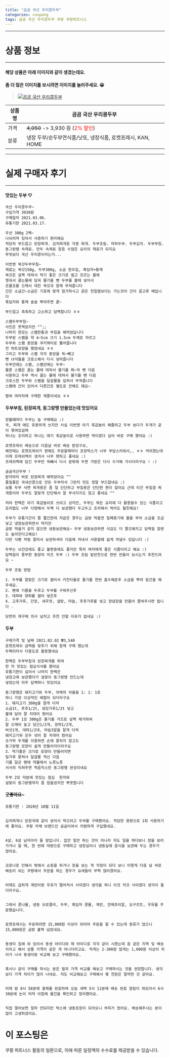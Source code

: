```yaml
---
title: "곰곰 국산 우리콩두부"
categories: coupang
tags: 곰곰 국산 우리콩두부 쿠팡 쿠팡파트너스
---
```

---

# 상품 정보

---

#### 해당 상품은 아래 이미지와 같이 생겼는데요. 
#### 좀 더 많은 이미지를 보시려면 이미지를 눌러주세요. 😀
> [![곰곰 국산 우리콩두부](https://static.coupangcdn.com/image/affiliate/banner/c4577dc2396b9b117961da5819c20258@2x.jpg)](https://coupa.ng/bTb5Sg)

상품명 | 곰곰 국산 우리콩두부
-------|-------
가격 | ~~4,050~~ -> 3,930 원 (<span style="color:red">2% 할인</span>)
분류 | 냉장 두부/순두부연식품/낫또, 냉장식품, 로켓프레시, KAN, HOME

---

# 실제 구매자 후기

---


####    맛있는 두부 ♡
    국산 우리콩두부~
    구입가격 3930원
    구매일자 2021.03.06.
    유통기한 2021.03.17.
    
    우선 300g 2팩~
    나뉘어져 있어서 사용하기 편리해요
    적당히 부드럽고 된장찌개. 김치찌개등 각종 찌개. 두부조림. 마파두부. 두부김치. 두부부침. 동그랑땡 속재료. 만두 속재료 등등 수많은 요리의 재료가 되지요
    무엇보다 국산 우리콩이라는거...
    
    이번엔 쑥갓두부무침~
    재료는 쑥갓150g, 두부300g, 소금 한꼬집, 흑임자+통깨
    쑥갓은 살짝 데쳐서 먹기 좋은 크기로 썰고 흐르는 물에
    헹궈서 끓는물에 담궈 물기를 뺀 두부를 볼에 넣어서
    조물조물 으깨서 데친 쑥갓과 함께 무쳐줍니다
    간은 소금간~소금은 기호에 맞게 첨가하시고 굵은 천일염보다는 가는것이 간이 골고루 베입니다
    흑임자와 통깨 솔솔 뿌려주면 끝~
    
    부드럽고 촉촉하고 고소하고 담백합니다 ㅎㅎ
    
    스팸두부부침~
    사진은 못찍었지만 ^^;;
    나머지 한모는 스팸한통과 부침을 해먹었답니다
    두부랑 스팸을 약 4~5cm 크기 1.5cm 두께로 자르고
    두부와 스팸 중앙을 쿠키쿼터로 뚫어줍니다
    전 하트모양을 했었네요 ㅎㅎ
    그리고 두부와 스팸 각각 중앙을 쏙~빼고 
    뺀 녀석들을 크로스해서 다시 넣어줍니다
    두부안에는 스팸, 스팸안에는 두부~
    물론 스팸은 끓는 물에 데쳐서 물기를 쫘~악 뺀 다음
    사용하고 두부 역시 끓는 물에 데쳐서 물기를 뺀 다음
    크로스한 두부와 스팸을 달걀물을 입혀서 부쳐줍니다
    스팸에 간이 있어서 다른간은 별도로 안해도 돼요~
    
    벌써 여러차례 구매한 제품이네요 ㅎㅎ

####    두부부침, 된장찌개, 동그랑땡 만들었는데 맛있어요
    장볼떄마다 두부는 늘 구매해요 :) 
    국, 찌개 에도 유용하게 쓰지만 사실 이번엔 아기 촉감놀이 해줄려고 두부 보다가 두개가 같이 묶여있길래 
    하나는 조리하고 하나는 애기 촉감놀이로 사용하면 딱이겠다 싶어 바로 구매 했어요 :) 
    
    로켓프레쉬 배송으로 다음날 바로 배송 받았구요, 
    예전에는 로켓프레쉬가 편해도 주문할때마다 포장박스가 너무 부담스러워서,, ㅎㅎ 꺼려졌는데 이제 프레쉬백이 생겨서 너무 편하고 좋네요 :) 
    프레쉬백에 담긴 두부만 쏙뺴서 다시 문밖에 두면 가방은 다시 수거해 가시더라구요 ! :) 
    
    곰곰국산두부 !
    받자마자 바로 된장찌개 해먹었어요 ^^ 
    품질좋은 국내산콩으로 만든 두부라서 그런지 맛도 정말 부드럽네요 :) 
    보통 두부 사면 찌개용은 좀 덜 단단하고 부침용은 단단한 편이 잖아요 근데 이건 부침겸 찌개용이라 두부도 알맞게 단단해서 잘 부서지지도 않고 좋네요 ^^
    
    저야 한팩은 아기 촉감놀이로 쓰려고 샀지만, 두부는 뭐든 요리에 다 활용할수 있는 식품이고 
    조리법도 너무 다양해서 두팩 다 보관했다 두고두고 조리해서 먹어도 될듯해요!
    
    두부가 유통기간이 쫌 짧긴한데 저같은 경우는 금방 먹을껀 밀폐용기에 물을 부어 소금을 조금 넣고 냉장보관하면서 먹지만 
    금방 먹을거 같지 않으면 냉동보관해요~ 두부 냉동보관하면 식감도 더 쫄깃해지고 담백질 함량도 높아진다고해요!
    다만 식빵 처럼 잘라서 보관하셔야 다음에 꺼내서 사용할떄 쉽게 꺼낼수 있답니다 :) 
    
    두부는 뇌건강에도 좋고 불편증에도 좋지만 특히 여자에게 좋은 식품이라고 해요 :) 
    담백질이 풍부한 동양의 치즈 두부 :) 두부 조림 밑반찬으로 한번 만들어 보시는거 추천드려요 ~
    
    두부 조림 방법
    
    1. 두부를 알맞은 크기로 썰어서 키친타올로 물기를 한번 흡수해준후 소금을 뿌려 밑간을 해주세요.
    2. 팬에 기름을 두루고 두부를 구워주신후
    3. 대파와 양파를 썰어 넣은후  
    4. 고추가루, 간장, 세우젓, 설탕, 마늘, 후춧가루를 넣고 양념장을 만들어 졸여주시면 됩니다 .
    
    당연히 재구매 의사 넘치고 추천 안할 이유가 없네요 :)

####    두부
    구매가격 및 날짜 2021.02.02 ₩3,540
    로켓프레쉬 금액을 맞추기 위해 함께 구매 했는데 
    두팩이라서 다용도로 활용했네요
    
    한팩은 두부부침과 된장찌개를 하여 
    한 끼 맛있는 점심식사를 했어요
    유통기한이 길어서 나머지 한팩은
    냉장고에 보관했다가 설맞이 동그랑땡 만드는데 
    넣었는데 아주 담백하니 맛있어요
    
    동그랑땡은 돼지고기와 두부, 야채의 비율을 1: 1: 1로 
    하니 가장 이상적인 배합이 되더라구요
    1. 돼지고기 300g을 잘게 다져 
    소금1t, 후추1/2t, 생강가루1/2t 넣고
    볼에 담아 잘 치대어 줬어요
    2. 두부 1모 300g은 물기를 거즈로 살짝 제거하여 
    잘 으깨어 놓고 당근1/2개, 양파1/2개,
    버섯1개, 대파1/2대, 마늘3알을 잘게 다져
    돼지고기와 모두 섞어 잘 치대어 줬어요
    숫가락 두개를 이용하면 손에 묻히지 않고도 
    동그랑땡 모양이 쉽게 만들어지더라구요
    3. 먹기좋은 크기로 모양이 만들어지면
    밀가루 묻혀서 달걀물 적신 다음
    기름 달군 팬에 약불에서 노릇노릇
    서서히 익혀주면 먹음직스런 동그랑땡 완성이네요
    
    두부 2모 덕분에 맛있는 점심  한끼와 
    설맞이 동그랑땡까지 좀 힘들었지만 뿌뜻합니다

####    굿~~좋아요~~~
    유통기한 : 2020년 10월 11일
    
    
    김치찌개나 된장국에 같이 넣어서 먹으려고 두부를 구매했어요. 적당한 용량으로 1회 사용하기에 좋아요. 쿠팡 자체 브랜드인 곰곰이여서 저렴하게 구입했네요.
    
    
    4살, 6살 남자아이 둘 맘입니다. 집안 일만 하는 것이 아니라 저도 일을 하다보니 장을 보러 가거나 할 때, 한 번에 대량으로 구매하고 냉장실이나 냉동실에 음식을 보관해 두는 경우가 많아요.
    
    
    코로나로 인해서 밖에서 쇼핑을 하거나 장을 보는 게 걱정이 되다 보니 이렇게 다음 날 바로 배송이 되는 쿠팡에서 주문을 하는 경우가 요새들어 부쩍 많아졌어요.
    
    
    어제도 급하게 계란이랑 우유가 떨어져서 사야겠다 생각을 하니 이것 저것 사야겠다 생각이 들더라구요. 
    
    
    그래서 콩나물, 냉동 브로콜리, 두부, 흑임자 콩물, 계란, 깐메추리알, 요구르트, 우유를 주문했습니다. 
    
    
    로켓프레시는 주문하려면 15,000원 이상이 되어야 주문을 할 수 있는데 종류가 많으니 15,000원은 금방 훌쩍 넘었네요.
    
    
    동생이 집에 와 있어서 동생 아이디와 제 아이디로 각각 같이 시켰는데 음 같은 지역 및 배송지라고 해서 상품 가격이 같은 게 아니더라고요. 적게는 2-300원 많게는 1,000원 이상이 차이가 나서 동생이랑 비교해 보고 구매했어요. 
    
    
    혹시나 같이 구매를 하시는 분은 필히 가격 비교를 해보고 구매하시는 것을 권장합니다. 생각보다 가격 차이가 많이 나네요. 저도 비교해보고 구매해서 몇 천원은 절약한 것 같아요.
    
    
    어제 밤 8시 58분에 결제를 완료하여 오늘 새벽 5시 11분에 배송 완료 알림이 와있어서 6시 30분에 눈이 떠져 아침에 물건을 확인하고 정리했어요. 
    
    
    직접 열어보면 얼마 안되지만 박스에 냉동포장이 되어오니 부피가 컸어요. 배송해주시는 분이 많이 고생하셨어요.



# 이 포스팅은
쿠팡 파트너스 활동의 일환으로, 이에 따른 일정액의 수수료를 제공받을 수 있습니다.
